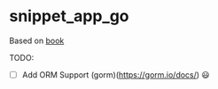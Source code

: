 # snippet_app_go
Based on [book](https://lets-go.alexedwards.net/)

TODO:
- [ ] Add ORM Support (gorm)(https://gorm.io/docs/) :smiley:
